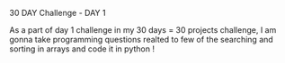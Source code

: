 30 DAY Challenge -  DAY 1

As a part of day 1 challenge in my 30 days = 30 projects challenge, I am gonna take programming questions realted to few of the searching and sorting in arrays and code it in python !